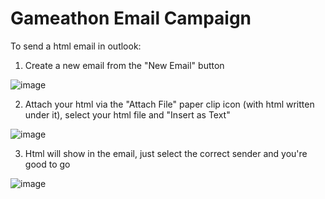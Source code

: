 # Gameathon Email Campaign 

To send a html email in outlook: 

1. Create a new email from the "New Email" button 


![image](https://user-images.githubusercontent.com/35634732/65680118-4454f480-e04e-11e9-9970-57b22e338e22.png)


2. Attach your html via the "Attach File" paper clip icon (with html written under it), select your html file and "Insert as Text" 


![image](https://user-images.githubusercontent.com/35634732/65680283-8e3dda80-e04e-11e9-844f-845c5b3c1068.png)


3. Html will show in the email, just select the correct sender and you're good to go


![image](https://user-images.githubusercontent.com/35634732/65680411-ca713b00-e04e-11e9-9b78-4cd4fca72e87.png)

